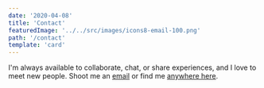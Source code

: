 ```yaml
---
date: '2020-04-08'
title: 'Contact'
featuredImage: '../../src/images/icons8-email-100.png'
path: '/contact'
template: 'card'
---
```


I'm always available to collaborate, chat, or share experiences, and I love to meet new people. Shoot me an [email][1] or find me [anywhere here][2].

[1]: mailto:nicholas.gebhart@gmail.com
[2]: /contact
